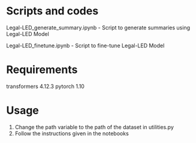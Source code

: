 # Scripts and codes

Legal-LED_generate_summary.ipynb - Script to generate summaries using Legal-LED Model 

Legal-LED_finetune.ipynb - Script to fine-tune Legal-LED Model 

# Requirements

transformers 4.12.3
pytorch  1.10

# Usage

1. Change the path variable to the path of the dataset in utilities.py
2. Follow the instructions given in the notebooks
